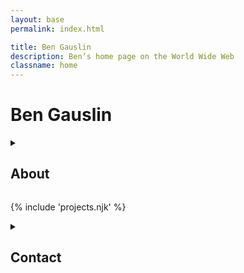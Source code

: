 ```yaml
---
layout: base
permalink: index.html

title: Ben Gauslin
description: Ben’s home page on the World Wide Web
classname: home
---
```

# Ben Gauslin

<details-plus accordion>
  <details id="about">
    <summary>
      <h2>About</h2>
    </summary>

    Hello, I’m an ex-Google engineer and former Chicago architect who currently lives in Madrid.

    <img src="images/selfie.jpg" alt="" class="avatar">
  </details>

  {% include 'projects.njk' %}

  <details id="contact">
    <summary>
      <h2>Contact</h2>
    </summary>

    You can reach me via email, text, or voicemail.

    {% include 'contact.njk' %}

  </details>
</details-plus>


[bubble]: https://en.wikipedia.org/wiki/Dot-com_bubble "Wikipedia article about the dot-com boom and bust of the late 90s"
[vieux-carre]: https://en.wikipedia.org/wiki/French_Quarter "Wikipedia article about New Orleans’ French Quarter"
[vt-arch]: https://arch.vt.edu/ "College of Architecture at Virginia Tech"
